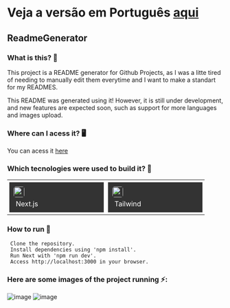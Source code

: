 # Veja a versão em Português <a href="README-ptbr.md">aqui</a>

## ReadmeGenerator
    
### What is this? 🤔 
This project is a README generator for Github Projects, as I was a litte tired of needing to manually edit them everytime and I want to make a standart for my READMES.

This README was generated using it! However, it is still under development, and new features are expected soon, such as support for more languages and images upload.
    
### Where can I acess it? 🖥
You can acess it <a href="https://readmegenerator-ruanemanuell.vercel.app/">here</a>
    
### Which tecnologies were used to build it? 🚀 
<table><tr><td style="padding: 5px;">
        <div style="background-color: #333; width: 200px; height: 50px; padding: 10px;">
            <img src='https://cdn.jsdelivr.net/gh/devicons/devicon@latest/icons/nextjs/nextjs-original.svg' width="25" height="25" style="border-radius: 5px;">
            <p style="color: white; padding: 5px; margin: 0;">Next.js</p>
        </div>
    </td><td style="padding: 5px;">
        <div style="background-color: #333; width: 200px; height: 50px; padding: 10px;">
            <img src='https://cdn.jsdelivr.net/gh/devicons/devicon@latest/icons/tailwindcss/tailwindcss-original-wordmark.svg' width="25" height="25" style="border-radius: 5px;">
            <p style="color: white; padding: 5px; margin: 0;">Tailwind</p>
        </div>
    </td></tr></table>
    
### How to run 🏃
	 Clone the repository.
	 Install dependencies using 'npm install'.
     Run Next with 'npm run dev'.
	 Access http://localhost:3000 in your browser.

### Here are some images of the project running ⚡️: 
![image](https://github.com/RuanEmanuell/readmegenerator/assets/113607857/8d2186cd-8373-4891-b7fe-ed0b53c7a44a)
![image](https://github.com/RuanEmanuell/readmegenerator/assets/113607857/eeee462d-ba11-4618-bae7-b8d9f3ec4d74)

